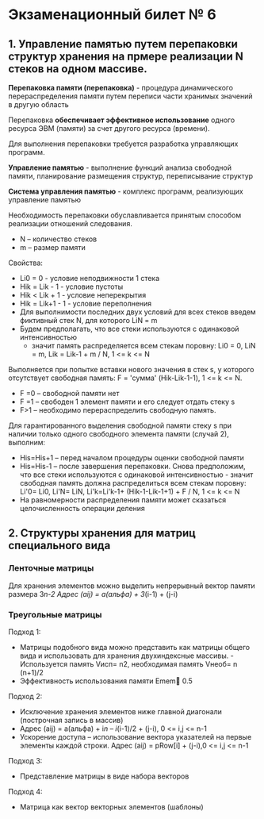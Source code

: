 # Экзаменационный билет № 6

## 1. Управление памятью путем перепаковки структур хранения на прмере реализации N стеков на одном массиве.

**Перепаковка памяти (перепаковка)** - процедура динамического перераспределения памяти путем переписи части хранимых значений в другую область

Перепаковка **обеспечивает эффективное использование** одного ресурса ЭВМ (памяти) за счет другого ресурса (времени).

Для выполнения перепаковки требуется разработка управляющих программ.

**Управление памятью** - выполнение функций анализа свободной памяти, планирование размещения структур, переписывание структур

**Система управления памятью** - комплекс программ, реализующих управление памятью

Необходимость перепаковки обуславливается принятым способом реализации отношений следования.

- N – количество стеков
- m – размер памяти

Свойства:

- Li0 = 0 - условие неподвижности 1 стека
- Hik = Lik - 1 - условие пустоты
- Hik < Lik + 1 - условие неперекрытия
- Hik = Lik+1 - 1 - условие переполнения
- Для выполнимости последних двух условий для всех стеков введем фиктивный стек N, для которого LiN = m
- Будем предполагать, что все стеки используются с одинаковой интенсивностью
  - значит память распределяется всем стекам поровну: Li0 = 0, LiN = m, Lik = Lik-1 + m / N, 1 <= k <= N

Выполняется при попытке вставки нового значения в стек s, у которого отсутствует свободная память: F = 'сумма' (Hik-Lik-1-1), 1 <= k <= N.

- F =0 – свободной памяти нет
- F =1 – свободен 1 элемент памяти и его следует отдать стеку s
- F>1 – необходимо перераспределить свободную память.

Для гарантированного выделения свободной памяти стеку s при наличии только одного свободного элемента памяти (случай 2), выполним:

- His=His+1 – перед началом процедуры оценки свободной памяти
- His=His-1 – после завершения перепаковки. Снова предположим, что все стеки используются с одинаковой интенсивностью - значит свободная память должна распределиться всем стекам поровну: Li'0= Li0, Li'N= LiN, Li'k=Li'k-1+ (Hik-1-Lik-1+1) + F / N, 1 <= k <= N
- На равномерности распределения памяти может сказаться целочисленность операции деления

<!-- TODO:
- Add more info -->

## 2. Структуры хранения для матриц специального вида

### Ленточные матрицы

Для хранения элементов можно выделить непрерывный вектор памяти размера 3*n-2
Адрес (aij) = a(альфа) + 3*(i-1) + (j-i)

### Треугольные матрицы

Подход 1:

- Матрицы подобного вида можно представить как матрицы общего вида и использовать для хранения двухиндексные массивы. - Используется память Vисп= n2, необходимая память Vнеоб= n (n+1)/2
- Эффективность использования памяти Emem 0.5

Подход 2:

- Исключение хранения элементов ниже главной диагонали (построчная запись в массив)
- Адрес (aij) = a(альфа) + i*n – i*(i-1)/2 + (j-i), 0 <= i,j <= n-1
- Ускорение доступа – использование вектора указателей на первые элементы каждой строки. Адрес (aij) = pRow[i] + (j-i),0 <= i,j <= n-1

Подход 3:

- Представление матрицы в виде набора векторов

Подход 4:

- Матрица как вектор векторных элементов (шаблоны)
